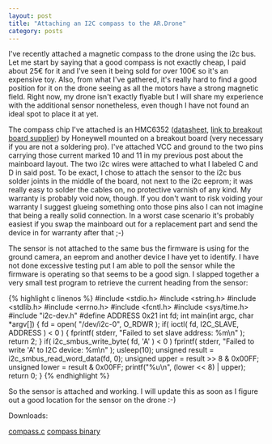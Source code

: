 ```yaml
---
layout: post
title: "Attaching an I2C compass to the AR.Drone"
category: posts
---
```

I've recently attached a magnetic compass to the drone using the i2c bus. Let me start by saying that a good compass is not exactly cheap, I paid about 25€ for it and I've seen it being sold for over 100€ so it's an expensive toy. Also, from what I've gathered, it's really hard to find a good position for it on the drone seeing as all the motors have a strong magnetic field. Right now, my drone isn't exactly flyable but I will share my experience with the additional sensor nonetheless, even though I have not found an ideal spot to place it at yet.

The compass chip I've attached is an HMC6352 ([datasheet](http://www.sparkfun.com/datasheets/Components/HMC6352.pdf), [link to breakout board supplier](https://www.sparkfun.com/products/7915)) by Honeywell mounted on a breakout board (very necessary if you are not a soldering pro). I've attached VCC and ground to the two pins carrying those current marked 10 and 11 in my previous post about the mainboard layout. The two i2c wires were attached to what I labeled C and D in said post. To be exact, I chose to attach the sensor to the i2c bus solder joints in the middle of the board, not next to the i2c eeprom; it was really easy to solder the cables on, no protective varnish of any kind. My warranty is probably void now, though. If you don't want to risk voiding your warranty I suggest glueing something onto those pins also I can not imagine that being a really solid connection. In a worst case scenario it's probably easiest if you swap the mainboard out for a replacement part and send the device in for warranty after that ;-)

The sensor is not attached to the same bus the firmware is using for the ground camera, an eeprom and another device I have yet to identify. I have not done excessive testing put I am able to poll the sensor while the firmware is operating so that seems to be a good sign. I slapped together a very small test program to retrieve the current heading from the sensor:

{% highlight c linenos %}
#include <stdio.h>
#include <string.h>
#include <stdlib.h>
#include <errno.h>
#include <fcntl.h>
#include <sys/time.h>
#include "i2c-dev.h"
#define ADDRESS 0x21
int fd;
int main(int argc, char *argv[]) {
  fd = open( "/dev/i2c-0", O_RDWR );
  if( ioctl( fd, I2C_SLAVE, ADDRESS ) < 0 )
  {
    fprintf( stderr, "Failed to set slave address: %m\n" );
    return 2;
  }
  if( i2c_smbus_write_byte( fd, 'A' ) < 0 )
    fprintf( stderr, "Failed to write 'A' to I2C device: %m\n" );
  usleep(10);
  unsigned result = i2c_smbus_read_word_data(fd, 0);
  unsigned upper = result >> 8 & 0x00FF;
  unsigned lower = result & 0x00FF;
  printf("%u\n", (lower << 8) | upper);
  return 0;
}
{% endhighlight %}

So the sensor is attached and working. I will update this as soon as I figure out a good location for the sensor on the drone :-)

Downloads:

[compass.c](/downloads/drone/compass.c)
[compass binary](/downloads/drone/compass)
